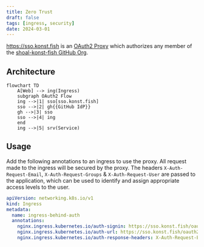 ```yaml
---
title: Zero Trust
draft: false
tags: [ingress, security]
date: 2024-03-01
---
```


https://sso.konst.fish is an [OAuth2 Proxy](https://github.com/oauth2-proxy/oauth2-proxy) which authorizes any member of the [shoal-konst-fish GitHub Org](https://github.com/shoal-konst-fish).

## Architecture

```mermaid
flowchart TD
    A[Web] --> ing(Ingress)
    subgraph OAuth2 Flow
    ing -->|1| sso[sso.konst.fish]
    sso -->|2| gh{{GitHub IdP}}
    gh -->|3| sso
    sso -->|4| ing
    end
    ing -->|5| srv(Service)
```

## Usage

Add the following annotations to an ingress to use the proxy. All request made to the ingress will be secured by the proxy. The headers `X-Auth-Request-Email`, `X-Auth-Request-Groups` & `X-Auth-Request-User` are passed to the application, which can be used to identify and assign appropriate access levels to the user.

```yaml
apiVersion: networking.k8s.io/v1
kind: Ingress
metadata:
  name: ingress-behind-auth
  annotations:
    nginx.ingress.kubernetes.io/auth-signin: https://sso.konst.fish/oauth2/start?rd=$scheme://$host$request_uri
    nginx.ingress.kubernetes.io/auth-url: https://sso.konst.fish/oauth2/auth
    nginx.ingress.kubernetes.io/auth-response-headers: X-Auth-Request-Email,X-Auth-Request-Groups,X-Auth-Request-User
```